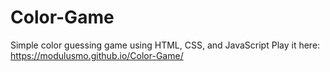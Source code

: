 # Color-Game
Simple color guessing game using HTML, CSS, and JavaScript
Play it here:
https://modulusmo.github.io/Color-Game/
